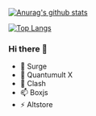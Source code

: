 [![Anurag's github stats](https://github-readme-stats.vercel.app/api?username=Hikote&show_icons=true)](https://github.com/anuraghazra/github-readme-stats)

[![Top Langs](https://github-readme-stats.vercel.app/api/top-langs/?username=Hikote&layout=compact)](https://github.com/anuraghazra/github-readme-stats)

 ### Hi there 👋

 - 🔭 Surge
 - 🌱 Quantumult X
 - 💬 Clash
 - 📫 Boxjs
 - ⚡ Altstore
